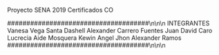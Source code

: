 Proyecto SENA 2019
Certificados CO

#####################################\n\n\n
            INTEGRANTES
          Vanesa Vega Santa
    Dashell Alexander Carrero Fuentes
            Juan David Caro
        Lucrecia Aide Mosquera
             Kewin Angel
        Jhon Alexander Ramos
#####################################\n\n\n
